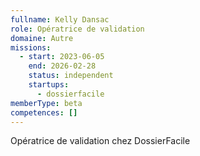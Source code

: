 ```yaml
---
fullname: Kelly Dansac
role: Opératrice de validation
domaine: Autre
missions:
  - start: 2023-06-05
    end: 2026-02-28
    status: independent
    startups:
      - dossierfacile
memberType: beta
competences: []
---
```

Opératrice de validation chez DossierFacile
